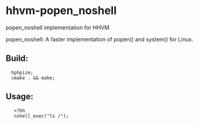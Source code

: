 # hhvm-popen_noshell
popen_noshell implementation for HHVM

popen_noshell: A faster implementation of popen() and system() for Linux.

## Build:

```shell
  hphpize;
  cmake . && make;
```

## Usage:

```hack
   <?hh
   nshell_exec("ls /");
```
